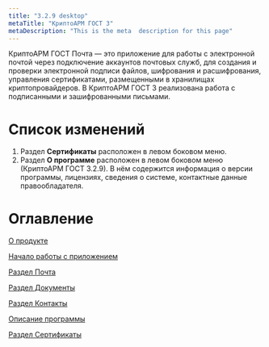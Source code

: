 ```yaml
---
title: "3.2.9 desktop"
metaTitle: "КриптоАРМ ГОСТ 3"
metaDescription: "This is the meta  description for this page"
---
```


КриптоАРМ ГОСТ Почта — это приложение для работы с электронной почтой через подключение аккаунтов почтовых служб, для создания и проверки электронной подписи файлов, шифрования и расшифрования, управления сертификатами, размещенными в хранилищах криптопровайдеров. В КриптоАРМ ГОСТ 3 реализована работа с подписанными и зашифрованными письмами.

# Список изменений
1. Раздел **Сертификаты** расположен в левом боковом меню.
2. Раздел **О программе** расположен в левом боковом меню (КриптоАРМ ГОСТ 3.2.9). В нём содержится информация о версии программы, лицензиях, сведения о системе, контактные данные правообладателя.

# Оглавление
[О продукте](https://docs.cryptoarm.ru/07-v3.2.9/001-about)  

[Начало работы с приложением](https://docs.cryptoarm.ru/07-v3.2.9/002-installation)

[Раздел Почта](https://docs.cryptoarm.ru/07-v3.2.9/003-mail)

[Раздел Документы](https://docs.cryptoarm.ru/07-v3.2.9/004-documents)

[Раздел Контакты](https://docs.cryptoarm.ru/07-v3.2.9/006-contacts)

[Описание программы](https://docs.cryptoarm.ru/07-v3.2.9/007-cryptoarm)

[Раздел Сертификаты](https://docs.cryptoarm.ru/07-v3.2.9/008-certs)


